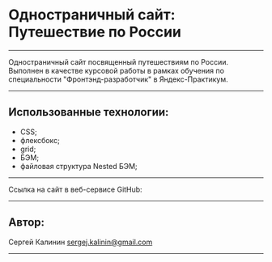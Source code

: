 # Одностраничный сайт: Путешествие по России

---

Одностраничный сайт посвященный путешествиям по России. Выполнен в качестве курсовой работы в рамках обучения по специальности "Фронтэнд-разработчик" в Яндекс-Практикум.

---

## Использованные технологии:

- CSS;
- флексбокс;
- grid;
- БЭМ;
- файловая структура Nested БЭМ;

---

Ссылка на сайт в веб-сервисе GitHub:

---

## Автор:

Сергей Калинин
sergej.kalinin@gmail.com

---
